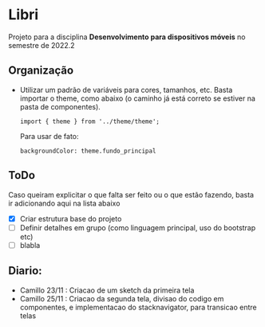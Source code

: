 # Libri

Projeto para a disciplina **Desenvolvimento para dispositivos móveis** no semestre de 2022.2

## Organização

* Utilizar um padrão de variáveis para cores, tamanhos, etc. Basta importar o theme, como abaixo (o caminho já está correto se estiver na pasta de componentes).

  `import { theme } from '../theme/theme';`

  Para usar de fato:

  `backgroundColor: theme.fundo_principal`

## ToDo

Caso queiram explicitar o que falta ser feito ou o que estão fazendo, basta ir adicionando aqui na lista abaixo

- [x] Criar estrutura base do projeto
- [ ] Definir detalhes em grupo (como linguagem principal, uso do bootstrap etc)
- [ ] blabla

## Diario: 
- Camillo 23/11 : Criacao de um sketch da primeira tela
- Camillo 25/11 : Criacao da segunda tela, divisao do codigo em componentes, e implementacao do stacknavigator, para transicao entre telas
